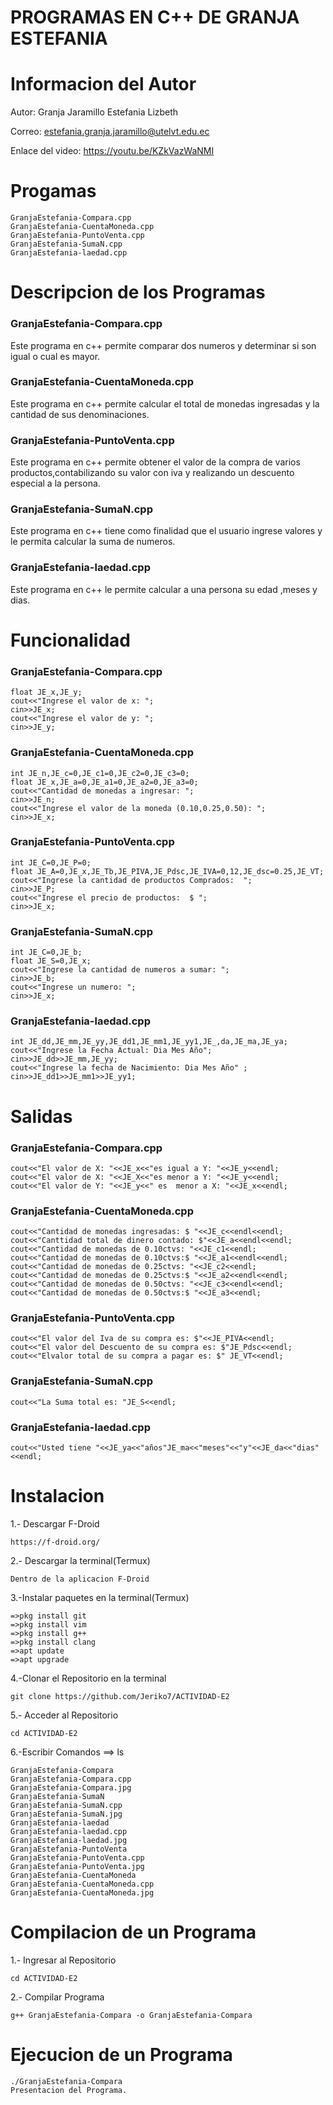 # PROGRAMAS EN C++ DE GRANJA ESTEFANIA
# Informacion del Autor
Autor: Granja Jaramillo Estefania Lizbeth

Correo: estefania.granja.jaramillo@utelvt.edu.ec

Enlace del video: https://youtu.be/KZkVazWaNMI

# Progamas
```
GranjaEstefania-Compara.cpp 
GranjaEstefania-CuentaMoneda.cpp
GranjaEstefania-PuntoVenta.cpp
GranjaEstefania-SumaN.cpp
GranjaEstefania-laedad.cpp
```
# Descripcion de los Programas
### GranjaEstefania-Compara.cpp
Este programa en c++ permite comparar dos numeros y determinar si son igual o cual es mayor.

### GranjaEstefania-CuentaMoneda.cpp
Este programa en c++ permite calcular el total de monedas ingresadas y la cantidad de sus denominaciones.

### GranjaEstefania-PuntoVenta.cpp
Este programa en c++ permite obtener el valor de la compra de varios productos,contabilizando su valor con iva y realizando un descuento especial a la persona.

### GranjaEstefania-SumaN.cpp
Este programa en c++ tiene como finalidad que el usuario ingrese valores y le permita calcular la suma de numeros.

### GranjaEstefania-laedad.cpp
Este programa en c++ le permite calcular a una persona su edad ,meses y dias.

# Funcionalidad 

### GranjaEstefania-Compara.cpp
```
float JE_x,JE_y;
cout<<"Ingrese el valor de x: ";
cin>>JE_x;
cout<<"Ingrese el valor de y: ";
cin>>JE_y;
```
### GranjaEstefania-CuentaMoneda.cpp
```
int JE_n,JE_c=0,JE_c1=0,JE_c2=0,JE_c3=0;
float JE_x,JE_a=0,JE_a1=0,JE_a2=0,JE_a3=0;
cout<<"Cantidad de monedas a ingresar: ";
cin>>JE_n;
cout<<"Ingrese el valor de la moneda (0.10,0.25,0.50): ";
cin>>JE_x;
```
### GranjaEstefania-PuntoVenta.cpp
```
int JE_C=0,JE_P=0;
float JE_A=0,JE_x,JE_Tb,JE_PIVA,JE_Pdsc,JE_IVA=0,12,JE_dsc=0.25,JE_VT;
cout<<"Ingrese la cantidad de productos Comprados:  ";
cin>>JE_P;
cout<<"Ingrese el precio de productos:  $ ";
cin>>JE_x;
```
### GranjaEstefania-SumaN.cpp
```
int JE_C=0,JE_b;
float JE_S=0,JE_x;
cout<<"Ingrese la cantidad de numeros a sumar: ";
cin>>JE_b;
cout<<"Ingrese un numero: ";
cin>>JE_x;
```
### GranjaEstefania-laedad.cpp
```
int JE_dd,JE_mm,JE_yy,JE_dd1,JE_mm1,JE_yy1,JE_,da,JE_ma,JE_ya;
cout<<"Ingrese la Fecha Actual: Dia Mes Año";
cin>>JE_dd>>JE_mm,JE_yy;
cout<<"Ingrese la fecha de Nacimiento: Dia Mes Año" ;
cin>>JE_dd1>>JE_mm1>>JE_yy1;
```

# Salidas
### GranjaEstefania-Compara.cpp
```
cout<<"El valor de X: "<<JE_x<<"es igual a Y: "<<JE_y<<endl;
cout<<"El valor de X: "<<JE_X<<"es menor a Y: "<<JE_y<<endl;
cout<<"El valor de Y: "<<JE_y<<" es  menor a X: "<<JE_x<<endl;
```
### GranjaEstefania-CuentaMoneda.cpp
```
cout<<"Cantidad de monedas ingresadas: $ "<<JE_c<<endl<<endl;
cout<<"Canttidad total de dinero contado: $"<<JE_a<<endl<<endl;
cout<<"Cantidad de monedas de 0.10ctvs: "<<JE_c1<<endl;
cout<<"Cantidad de monedas de 0.10ctvs:$ "<<JE_a1<<endl<<endl;
cout<<"Cantidad de monedas de 0.25ctvs: "<<JE_c2<<endl;
cout<<"Cantidad de monedas de 0.25ctvs:$ "<<JE_a2<<endl<<endl;
cout<<"Cantidad de monedas de 0.50ctvs: "<<JE_c3<<endl<<endl;
cout<<"Cantidad de monedas de 0.50ctvs:$ "<<JE_a3<<endl;
```
### GranjaEstefania-PuntoVenta.cpp
```
cout<<"El valor del Iva de su compra es: $"<<JE_PIVA<<endl;
cout<<"El valor del Descuento de su compra es: $"JE_Pdsc<<endl;
cout<<"Elvalor total de su compra a pagar es: $" JE_VT<<endl;
```
### GranjaEstefania-SumaN.cpp
```
cout<<"La Suma total es: "JE_S<<endl;
```
### GranjaEstefania-laedad.cpp
```
cout<<"Usted tiene "<<JE_ya<<"años"JE_ma<<"meses"<<"y"<<JE_da<<"dias"<<endl;
```
# Instalacion

1.- Descargar F-Droid
```
https://f-droid.org/
```

2.- Descargar la terminal(Termux)
```
Dentro de la aplicacion F-Droid
```

3.-Instalar paquetes en la terminal(Termux)
```
=>pkg install git
=>pkg install vim
=>pkg install g++
=>pkg install clang
=>apt update
=>apt upgrade
```

4.-Clonar el Repositorio en la terminal
```
git clone https://github.com/Jeriko7/ACTIVIDAD-E2
```

5.- Acceder al Repositorio
```
cd ACTIVIDAD-E2
```
6.-Escribir Comandos ==> ls
```
GranjaEstefania-Compara
GranjaEstefania-Compara.cpp
GranjaEstefania-Compara.jpg
GranjaEstefania-SumaN
GranjaEstefania-SumaN.cpp
GranjaEstefania-SumaN.jpg
GranjaEstefania-laedad
GranjaEstefania-laedad.cpp
GranjaEstefania-laedad.jpg
GranjaEstefania-PuntoVenta
GranjaEstefania-PuntoVenta.cpp
GranjaEstefania-PuntoVenta.jpg
GranjaEstefania-CuentaMoneda
GranjaEstefania-CuentaMoneda.cpp
GranjaEstefania-CuentaMoneda.jpg
```
# Compilacion de un Programa

1.- Ingresar al Repositorio
```
cd ACTIVIDAD-E2
```
2.- Compilar Programa
```
g++ GranjaEstefania-Compara -o GranjaEstefania-Compara
```

# Ejecucion de un Programa
```
./GranjaEstefania-Compara
Presentacion del Programa.
```
